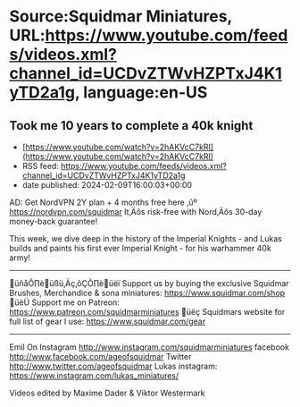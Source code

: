 # Source:Squidmar Miniatures, URL:https://www.youtube.com/feeds/videos.xml?channel_id=UCDvZTWvHZPTxJ4K1yTD2a1g, language:en-US

## Took me 10 years to complete a 40k knight
 - [https://www.youtube.com/watch?v=2hAKVcC7kRI](https://www.youtube.com/watch?v=2hAKVcC7kRI)
 - RSS feed: https://www.youtube.com/feeds/videos.xml?channel_id=UCDvZTWvHZPTxJ4K1yTD2a1g
 - date published: 2024-02-09T16:00:03+00:00

AD:  Get NordVPN 2Y plan + 4 months free here ‚ûº https://nordvpn.com/squidmar It‚Äôs risk-free with Nord‚Äôs 30-day money-back  guarantee! 

This week, we dive deep in the history of the Imperial Knights - and Lukas builds and paints his first ever Imperial Knight - for his warhammer 40k army!

____________________

üñåÔ∏èüßü‚Äç‚ôÇÔ∏èüëï Support us by buying the exclusive Squidmar Brushes, Merchandice & sona miniatures: https://www.squidmar.com/shop
üèÜ Support me on Patreon: https://www.patreon.com/squidmarminiatures 
üëç Squidmars website for full list of gear I use: https://www.squidmar.com/gear  

_____________________

Emil On 
Instagram http://www.instagram.com/squidmarminiatures
facebook  http://www.facebook.com/ageofsquidmar
Twitter http://www.twitter.com/ageofsquidmar
Lukas instagram: https://www.instagram.com/lukas_miniatures/

Videos edited by Maxime Dader & Viktor Westermark

